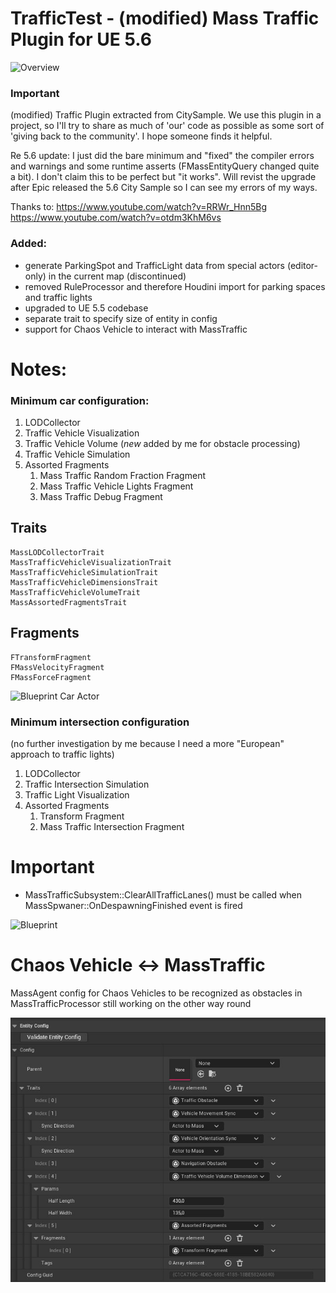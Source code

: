 # TrafficTest - (modified) Mass Traffic Plugin for UE 5.6

![Overview](/docs/overview.jpg)

### Important
(modified) Traffic Plugin extracted from CitySample.
We use this plugin in a project, so I'll try to share as much of 'our' code as possible as some sort of 'giving back to the community'. I hope someone finds it helpful.

Re 5.6 update:
I just did the bare minimum and "fixed" the compiler errors and warnings and some runtime asserts (FMassEntityQuery changed quite a bit).
I don't claim this to be perfect but "it works". Will revist the upgrade after Epic released the 5.6 City Sample so I can see my errors of my ways.

Thanks to:
https://www.youtube.com/watch?v=RRWr_Hnn5Bg
https://www.youtube.com/watch?v=otdm3KhM6vs

### Added:
- generate ParkingSpot and TrafficLight data from special actors (editor-only) in the current map (discontinued)
- removed RuleProcessor and therefore Houdini import for parking spaces and traffic lights
- upgraded to UE 5.5 codebase
- separate trait to specify size of entity in config
- support for Chaos Vehicle to interact with MassTraffic

# Notes:

### Minimum car configuration:
1. LODCollector
2. Traffic Vehicle Visualization
3. Traffic Vehicle Volume (*new* added by me for obstacle processing)
4. Traffic Vehicle Simulation
5. Assorted Fragments
   1. Mass Traffic Random Fraction Fragment
   2. Mass Traffic Vehicle Lights Fragment
   3. Mass Traffic Debug Fragment

## Traits
    MassLODCollectorTrait
    MassTrafficVehicleVisualizationTrait
    MassTrafficVehicleSimulationTrait
    MassTrafficVehicleDimensionsTrait
    MassTrafficVehicleVolumeTrait
    MassAssortedFragmentsTrait

## Fragments
    FTransformFragment
    FMassVelocityFragment
    FMassForceFragment


![Blueprint Car Actor](/docs/bp_car_actor.jpg)


### Minimum intersection configuration
(no further investigation by me because I need a more "European" approach to traffic lights)
1. LODCollector
2. Traffic Intersection Simulation
3. Traffic Light Visualization
4. Assorted Fragments
   1. Transform Fragment
   2. Mass Traffic Intersection Fragment

# Important
- MassTrafficSubsystem::ClearAllTrafficLanes() must be called when MassSpwaner::OnDespawningFinished event is fired
  
![Blueprint](/docs/despawn_event.jpg)

# Chaos Vehicle <-> MassTraffic 
MassAgent config for Chaos Vehicles to be recognized as obstacles in MassTrafficProcessor 
still working on the other way round

![Chaos Vehicle Config](/docs/chaos_vehicle_config.jpg)
